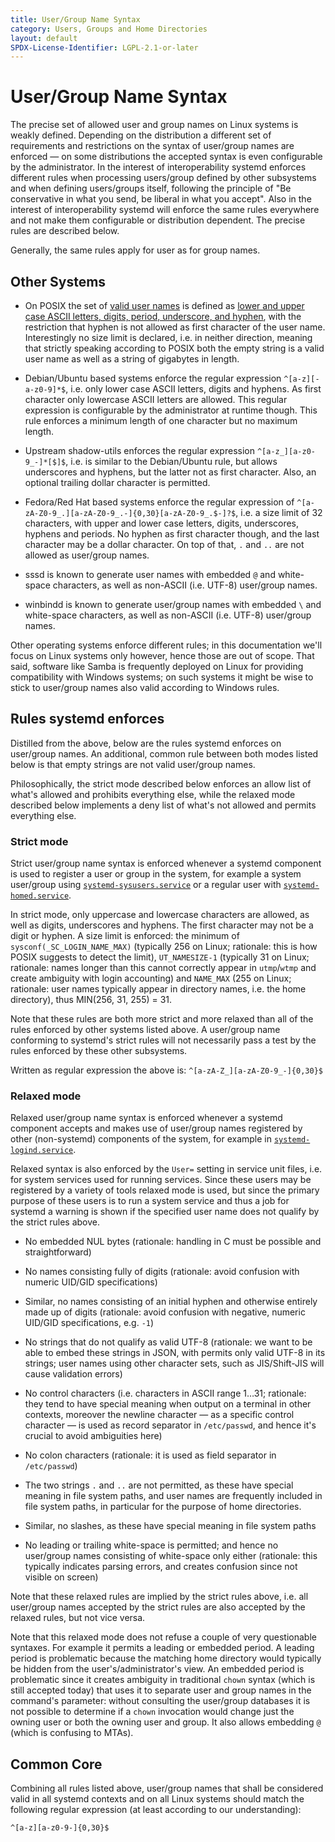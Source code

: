```yaml
---
title: User/Group Name Syntax
category: Users, Groups and Home Directories
layout: default
SPDX-License-Identifier: LGPL-2.1-or-later
---
```


# User/Group Name Syntax

The precise set of allowed user and group names on Linux systems is weakly
defined. Depending on the distribution a different set of requirements and
restrictions on the syntax of user/group names are enforced — on some
distributions the accepted syntax is even configurable by the administrator. In
the interest of interoperability systemd enforces different rules when
processing users/group defined by other subsystems and when defining users/groups
itself, following the principle of "Be conservative in what you send, be
liberal in what you accept". Also in the interest of interoperability systemd
will enforce the same rules everywhere and not make them configurable or
distribution dependent. The precise rules are described below.

Generally, the same rules apply for user as for group names.

## Other Systems

* On POSIX the set of [valid user
  names](https://pubs.opengroup.org/onlinepubs/9699919799/basedefs/V1_chap03.html#tag_03_437)
  is defined as [lower and upper case ASCII letters, digits, period,
  underscore, and
  hyphen](https://pubs.opengroup.org/onlinepubs/9699919799/basedefs/V1_chap03.html#tag_03_282),
  with the restriction that hyphen is not allowed as first character of the
  user name. Interestingly no size limit is declared, i.e. in neither
  direction, meaning that strictly speaking according to POSIX both the empty
  string is a valid user name as well as a string of gigabytes in length.

* Debian/Ubuntu based systems enforce the regular expression
  `^[a-z][-a-z0-9]*$`, i.e. only lower case ASCII letters, digits and
  hyphens. As first character only lowercase ASCII letters are allowed. This
  regular expression is configurable by the administrator at runtime
  though. This rule enforces a minimum length of one character but no maximum
  length.

* Upstream shadow-utils enforces the regular expression
  `^[a-z_][a-z0-9_-]*[$]$`, i.e. is similar to the Debian/Ubuntu rule, but
  allows underscores and hyphens, but the latter not as first character. Also,
  an optional trailing dollar character is permitted.

* Fedora/Red Hat based systems enforce the regular expression of
  `^[a-zA-Z0-9_.][a-zA-Z0-9_.-]{0,30}[a-zA-Z0-9_.$-]?$`, i.e. a size limit of
  32 characters, with upper and lower case letters, digits, underscores,
  hyphens and periods. No hyphen as first character though, and the last
  character may be a dollar character. On top of that, `.` and `..` are not
  allowed as user/group names.

* sssd is known to generate user names with embedded `@` and white-space
  characters, as well as non-ASCII (i.e. UTF-8) user/group names.

* winbindd is known to generate user/group names with embedded `\` and
  white-space characters, as well as non-ASCII (i.e. UTF-8) user/group names.

Other operating systems enforce different rules; in this documentation we'll
focus on Linux systems only however, hence those are out of scope. That said,
software like Samba is frequently deployed on Linux for providing compatibility
with Windows systems; on such systems it might be wise to stick to user/group
names also valid according to Windows rules.

## Rules systemd enforces

Distilled from the above, below are the rules systemd enforces on user/group
names. An additional, common rule between both modes listed below is that empty
strings are not valid user/group names.

Philosophically, the strict mode described below enforces an allow list of
what's allowed and prohibits everything else, while the relaxed mode described
below implements a deny list of what's not allowed and permits everything else.

### Strict mode

Strict user/group name syntax is enforced whenever a systemd component is used
to register a user or group in the system, for example a system user/group
using
[`systemd-sysusers.service`](https://www.freedesktop.org/software/systemd/man/systemd-sysusers.html)
or a regular user with
[`systemd-homed.service`](https://www.freedesktop.org/software/systemd/man/systemd-homed.html).

In strict mode, only uppercase and lowercase characters are allowed, as well as
digits, underscores and hyphens. The first character may not be a digit or
hyphen. A size limit is enforced: the minimum of `sysconf(_SC_LOGIN_NAME_MAX)`
(typically 256 on Linux; rationale: this is how POSIX suggests to detect the
limit), `UT_NAMESIZE-1` (typically 31 on Linux; rationale: names longer than
this cannot correctly appear in `utmp`/`wtmp` and create ambiguity with login
accounting) and `NAME_MAX` (255 on Linux; rationale: user names typically
appear in directory names, i.e. the home directory), thus MIN(256, 31, 255) =
31.

Note that these rules are both more strict and more relaxed than all of the
rules enforced by other systems listed above. A user/group name conforming to
systemd's strict rules will not necessarily pass a test by the rules enforced
by these other subsystems.

Written as regular expression the above is: `^[a-zA-Z_][a-zA-Z0-9_-]{0,30}$`

### Relaxed mode

Relaxed user/group name syntax is enforced whenever a systemd component accepts
and makes use of user/group names registered by other (non-systemd)
components of the system, for example in
[`systemd-logind.service`](https://www.freedesktop.org/software/systemd/man/systemd-logind.html).

Relaxed syntax is also enforced by the `User=` setting in service unit files,
i.e. for system services used for running services. Since these users may be
registered by a variety of tools relaxed mode is used, but since the primary
purpose of these users is to run a system service and thus a job for systemd a
warning is shown if the specified user name does not qualify by the strict
rules above.

* No embedded NUL bytes (rationale: handling in C must be possible and
  straightforward)

* No names consisting fully of digits (rationale: avoid confusion with numeric
  UID/GID specifications)

* Similar, no names consisting of an initial hyphen and otherwise entirely made
  up of digits (rationale: avoid confusion with negative, numeric UID/GID
  specifications, e.g. `-1`)

* No strings that do not qualify as valid UTF-8 (rationale: we want to be able
  to embed these strings in JSON, with permits only valid UTF-8 in its strings;
  user names using other character sets, such as JIS/Shift-JIS will cause
  validation errors)

* No control characters (i.e. characters in ASCII range 1…31; rationale: they
  tend to have special meaning when output on a terminal in other contexts,
  moreover the newline character — as a specific control character — is used as
  record separator in `/etc/passwd`, and hence it's crucial to avoid
  ambiguities here)

* No colon characters (rationale: it is used as field separator in `/etc/passwd`)

* The two strings `.` and `..` are not permitted, as these have special meaning
  in file system paths, and user names are frequently included in file system
  paths, in particular for the purpose of home directories.

* Similar, no slashes, as these have special meaning in file system paths

* No leading or trailing white-space is permitted; and hence no user/group names
  consisting of white-space only either (rationale: this typically indicates
  parsing errors, and creates confusion since not visible on screen)

Note that these relaxed rules are implied by the strict rules above, i.e. all
user/group names accepted by the strict rules are also accepted by the relaxed
rules, but not vice versa.

Note that this relaxed mode does not refuse a couple of very questionable
syntaxes. For example it permits a leading or embedded period. A leading period
is problematic because the matching home directory would typically be hidden
from the user's/administrator's view. An embedded period is problematic since
it creates ambiguity in traditional `chown` syntax (which is still accepted
today) that uses it to separate user and group names in the command's
parameter: without consulting the user/group databases it is not possible to
determine if a `chown` invocation would change just the owning user or both the
owning user and group. It also allows embedding `@` (which is confusing to
MTAs).

## Common Core

Combining all rules listed above, user/group names that shall be considered
valid in all systemd contexts and on all Linux systems should match the
following regular expression (at least according to our understanding):

`^[a-z][a-z0-9-]{0,30}$`
